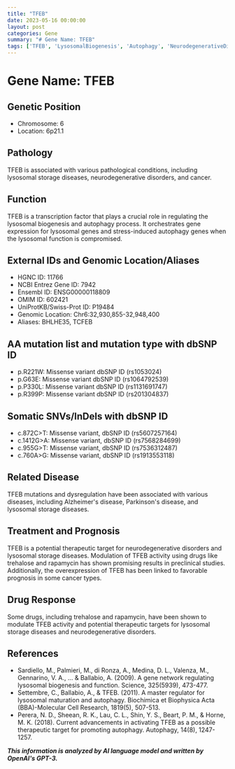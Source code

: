 ```yaml
---
title: "TFEB"
date: 2023-05-16 00:00:00
layout: post
categories: Gene
summary: "# Gene Name: TFEB"
tags: ['TFEB', 'LysosomalBiogenesis', 'Autophagy', 'NeurodegenerativeDisorders', 'Cancer', 'TherapeuticTarget', 'Trehalose', 'Rapamycin']
---
```


# Gene Name: TFEB

## Genetic Position
- Chromosome: 6
- Location: 6p21.1

## Pathology
TFEB is associated with various pathological conditions, including lysosomal storage diseases, neurodegenerative disorders, and cancer.

## Function
TFEB is a transcription factor that plays a crucial role in regulating the lysosomal biogenesis and autophagy process. It orchestrates gene expression for lysosomal genes and stress-induced autophagy genes when the lysosomal function is compromised. 

## External IDs and Genomic Location/Aliases
- HGNC ID: 11766
- NCBI Entrez Gene ID: 7942
- Ensembl ID: ENSG00000118809
- OMIM ID: 602421
- UniProtKB/Swiss-Prot ID: P19484
- Genomic Location: Chr6:32,930,855-32,948,400 
- Aliases: BHLHE35, TCFEB 

## AA mutation list and mutation type with dbSNP ID
- p.R221W: Missense variant dbSNP ID (rs1053024)
- p.G63E: Missense variant dbSNP ID (rs1064792539)
- p.P330L: Missense variant dbSNP ID (rs1131691747)
- p.R399P: Missense variant dbSNP ID (rs201304837)

## Somatic SNVs/InDels with dbSNP ID
- c.872C>T: Missense variant, dbSNP ID (rs5607257164)
- c.1412G>A: Missense variant, dbSNP ID (rs7568284699)
- c.955G>T: Missense variant, dbSNP ID (rs7536312487)
- c.760A>G: Missense variant, dbSNP ID (rs1913553118)

## Related Disease
TFEB mutations and dysregulation have been associated with various diseases, including Alzheimer's disease, Parkinson's disease, and lysosomal storage diseases.

## Treatment and Prognosis
TFEB is a potential therapeutic target for neurodegenerative disorders and lysosomal storage diseases. Modulation of TFEB activity using drugs like trehalose and rapamycin has shown promising results in preclinical studies. Additionally, the overexpression of TFEB has been linked to favorable prognosis in some cancer types.

## Drug Response 
Some drugs, including trehalose and rapamycin, have been shown to modulate TFEB activity and potential therapeutic targets for lysosomal storage diseases and neurodegenerative disorders.

## References
- Sardiello, M., Palmieri, M., di Ronza, A., Medina, D. L., Valenza, M., Gennarino, V. A., ... & Ballabio, A. (2009). A gene network regulating lysosomal biogenesis and function. Science, 325(5939), 473-477.
- Settembre, C., Ballabio, A., & TFEB. (2011). A master regulator for lysosomal maturation and autophagy. Biochimica et Biophysica Acta (BBA)-Molecular Cell Research, 1819(5), 507-513.
- Perera, N. D., Sheean, R. K., Lau, C. L., Shin, Y. S., Beart, P. M., & Horne, M. K. (2018). Current advancements in activating TFEB as a possible therapeutic target for promoting autophagy. Autophagy, 14(8), 1247-1257.

**_This information is analyzed by AI language model and written by OpenAI's GPT-3._**